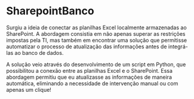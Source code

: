 # SharepointBanco

Surgiu a ideia de conectar as planilhas Excel localmente armazenadas ao SharePoint. A abordagem consistia em não apenas superar as restrições impostas pela TI, mas também em encontrar uma solução que permitisse automatizar o processo de atualização das informações antes de integrá-las ao banco de dados.

A solução veio através do desenvolvimento de um script em Python, que possibilitou a conexão entre as planilhas Excel e o SharePoint. Essa abordagem permitiu que eu atualizasse as informações de maneira automática, eliminando a necessidade de intervenção manual ou com apenas um clique!
